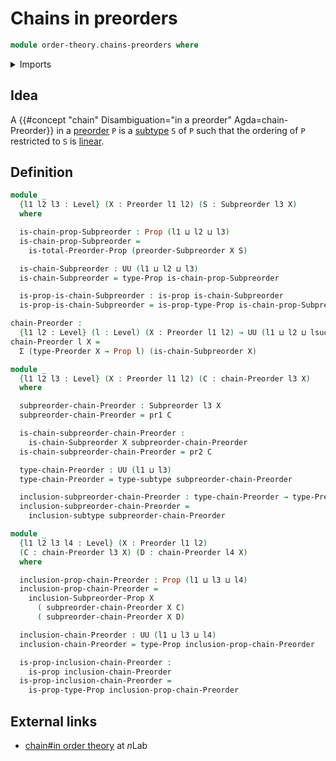 # Chains in preorders

```agda
module order-theory.chains-preorders where
```

<details><summary>Imports</summary>

```agda
open import foundation.dependent-pair-types
open import foundation.propositions
open import foundation.subtypes
open import foundation.universe-levels

open import order-theory.preorders
open import order-theory.subpreorders
open import order-theory.total-preorders
```

</details>

## Idea

A {{#concept "chain" Disambiguation="in a preorder" Agda=chain-Preorder}} in a
[preorder](order-theory.preorders.md) `P` is a
[subtype](foundation-core.subtypes.md) `S` of `P` such that the ordering of `P`
restricted to `S` is [linear](order-theory.total-preorders.md).

## Definition

```agda
module _
  {l1 l2 l3 : Level} (X : Preorder l1 l2) (S : Subpreorder l3 X)
  where

  is-chain-prop-Subpreorder : Prop (l1 ⊔ l2 ⊔ l3)
  is-chain-prop-Subpreorder =
    is-total-Preorder-Prop (preorder-Subpreorder X S)

  is-chain-Subpreorder : UU (l1 ⊔ l2 ⊔ l3)
  is-chain-Subpreorder = type-Prop is-chain-prop-Subpreorder

  is-prop-is-chain-Subpreorder : is-prop is-chain-Subpreorder
  is-prop-is-chain-Subpreorder = is-prop-type-Prop is-chain-prop-Subpreorder

chain-Preorder :
  {l1 l2 : Level} (l : Level) (X : Preorder l1 l2) → UU (l1 ⊔ l2 ⊔ lsuc l)
chain-Preorder l X =
  Σ (type-Preorder X → Prop l) (is-chain-Subpreorder X)

module _
  {l1 l2 l3 : Level} (X : Preorder l1 l2) (C : chain-Preorder l3 X)
  where

  subpreorder-chain-Preorder : Subpreorder l3 X
  subpreorder-chain-Preorder = pr1 C

  is-chain-subpreorder-chain-Preorder :
    is-chain-Subpreorder X subpreorder-chain-Preorder
  is-chain-subpreorder-chain-Preorder = pr2 C

  type-chain-Preorder : UU (l1 ⊔ l3)
  type-chain-Preorder = type-subtype subpreorder-chain-Preorder

  inclusion-subpreorder-chain-Preorder : type-chain-Preorder → type-Preorder X
  inclusion-subpreorder-chain-Preorder =
    inclusion-subtype subpreorder-chain-Preorder

module _
  {l1 l2 l3 l4 : Level} (X : Preorder l1 l2)
  (C : chain-Preorder l3 X) (D : chain-Preorder l4 X)
  where

  inclusion-prop-chain-Preorder : Prop (l1 ⊔ l3 ⊔ l4)
  inclusion-prop-chain-Preorder =
    inclusion-Subpreorder-Prop X
      ( subpreorder-chain-Preorder X C)
      ( subpreorder-chain-Preorder X D)

  inclusion-chain-Preorder : UU (l1 ⊔ l3 ⊔ l4)
  inclusion-chain-Preorder = type-Prop inclusion-prop-chain-Preorder

  is-prop-inclusion-chain-Preorder :
    is-prop inclusion-chain-Preorder
  is-prop-inclusion-chain-Preorder =
    is-prop-type-Prop inclusion-prop-chain-Preorder
```

## External links

- [chain#in order theory](https://ncatlab.org/nlab/show/chain#in_order_theory)
  at $n$Lab
